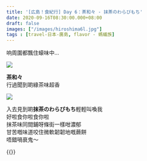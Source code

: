```yaml
---
title: '[広島！食紀行] Day 6：茶和々 - 抹茶のわらびもち'
date: 2020-09-16T08:30:00.000+08:00
draft: false
images: ["/images/hiroshima6l.jpg"]
tags : [travel-日本-廣島, flavor - 螞蟻族]
---
```


响周圍都飄住蠔味中...

![](/images/hiroshima6l1.jpg)

**茶和々**  
行過聞到啲綠茶味超香  

![](/images/hiroshi6l2.jpg)

入去見到啲**抹茶のわらびもち**輕輕叫喚我  
好啦食你啦食你啦  
抹茶味同間鋪呀條街一樣咁濃郁  
甘苦嘅味道咬住微軟韌韌地嘅蕨餅  
唔錯喎衰鬼～  
  
  
{{<hiroshima>}}
